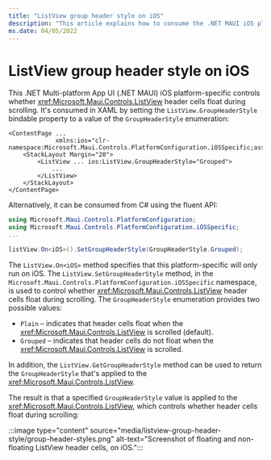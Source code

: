 ```yaml
---
title: "ListView group header style on iOS"
description: "This article explains how to consume the .NET MAUI iOS platform-specific that controls whether ListView header cells float during scrolling."
ms.date: 04/05/2022
---
```


# ListView group header style on iOS

This .NET Multi-platform App UI (.NET MAUI) iOS platform-specific controls whether <xref:Microsoft.Maui.Controls.ListView> header cells float during scrolling. It's consumed in XAML by setting the `ListView.GroupHeaderStyle` bindable property to a value of the `GroupHeaderStyle` enumeration:

```xaml
<ContentPage ...
             xmlns:ios="clr-namespace:Microsoft.Maui.Controls.PlatformConfiguration.iOSSpecific;assembly=Microsoft.Maui.Controls">
    <StackLayout Margin="20">
        <ListView ... ios:ListView.GroupHeaderStyle="Grouped">
            ...
        </ListView>
    </StackLayout>
</ContentPage>
```

Alternatively, it can be consumed from C# using the fluent API:

```csharp
using Microsoft.Maui.Controls.PlatformConfiguration;
using Microsoft.Maui.Controls.PlatformConfiguration.iOSSpecific;
...

listView.On<iOS>().SetGroupHeaderStyle(GroupHeaderStyle.Grouped);
```

The `ListView.On<iOS>` method specifies that this platform-specific will only run on iOS. The `ListView.SetGroupHeaderStyle` method, in the `Microsoft.Maui.Controls.PlatformConfiguration.iOSSpecific` namespace, is used to control whether <xref:Microsoft.Maui.Controls.ListView> header cells float during scrolling. The `GroupHeaderStyle` enumeration provides two possible values:

- `Plain` – indicates that header cells float when the <xref:Microsoft.Maui.Controls.ListView> is scrolled (default).
- `Grouped` – indicates that header cells do not float when the <xref:Microsoft.Maui.Controls.ListView> is scrolled.

In addition, the `ListView.GetGroupHeaderStyle` method can be used to return the `GroupHeaderStyle` that's applied to the <xref:Microsoft.Maui.Controls.ListView>.

The result is that a specified `GroupHeaderStyle` value is applied to the <xref:Microsoft.Maui.Controls.ListView>, which controls whether header cells float during scrolling:

:::image type="content" source="media/listview-group-header-style/group-header-styles.png" alt-text="Screenshot of floating and non-floating ListView header cells, on iOS.":::
